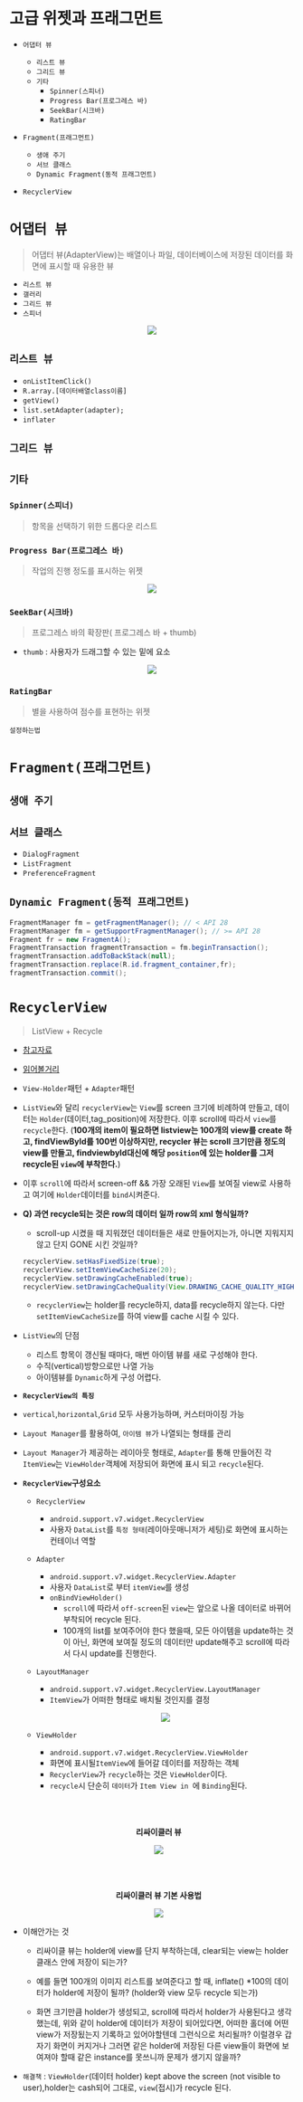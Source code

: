 # 고급 위젯과 프래그먼트


- `어댑터 뷰`
    - `리스트 뷰`
    - `그리드 뷰`
    - `기타`
        - `Spinner(스피너)`
        - `Progress Bar(프로그레스 바)`
        - `SeekBar(시크바)`
        - `RatingBar`

- `Fragment(프래그먼트)`
    - `생애 주기`
    - `서브 클래스`
    - `Dynamic Fragment(동적 프래그먼트)`

- `RecyclerView`



# `어댑터 뷰`
> 어댑터 뷰(AdapterView)는 배열이나 파일, 데이터베이스에 저장된 데이터를 화면에 표시할 때 유용한 뷰


- `리스트 뷰`
- `갤러리`
- `그리드 뷰`
- `스피너`

<p align="center"><img src="./asset/ch07/adapterView.png"></p>

## `리스트 뷰`

- `onListItemClick()`
- `R.array.[데이터배열class이름]`
- `getView()`
- `list.setAdapter(adapter);`
- `inflater`

## `그리드 뷰`

## `기타`
### `Spinner(스피너)`
> 항목을 선택하기 위한 드롭다운 리스트
### `Progress Bar(프로그레스 바)`
> 작업의 진행 정도를 표시하는 위젯

<p align="center"><img src="./asset/ch07/progressBar.png"></p>

### `SeekBar(시크바)`
> 프로그레스 바의 확장판( 프로그레스 바 + thumb)
- `thumb` : 사용자가 드래그할 수 있는 밑에 요소

<p align="center"><img src="./asset/ch07/seekBar.png"></p>

### `RatingBar`
> 별을 사용하여 점수를 표현하는 위젯

`설정하는법`


# `Fragment(프래그먼트)`
## `생애 주기`
## `서브 클래스`
- `DialogFragment`
- `ListFragment`
- `PreferenceFragment`
## `Dynamic Fragment(동적 프래그먼트)`

```java
FragmentManager fm = getFragmentManager(); // < API 28
FragmentManager fm = getSupportFragmentManager(); // >= API 28
Fragment fr = new FragmentA();
FragmentTransaction fragmentTransaction = fm.beginTransaction();
fragmentTransaction.addToBackStack(null);
fragmentTransaction.replace(R.id.fragment_container,fr);
fragmentTransaction.commit();
```

# `RecyclerView`
> ListView + Recycle

- [참고자료](https://android.jlelse.eu/understanding-recyclerview-a-high-level-insight-part-1-dc3f81af5720)
- [읽어볼거리](http://dudmy.net/android/2017/06/23/consider-of-recyclerview/)

- `View-Holder`패턴 + `Adapter`패턴
- `ListView`와 달리 `recyclerView`는 `View`를 screen 크기에 비례하여 만들고, 데이터는 `Holder`(데이터,tag_position)에 저장한다. 이후 scroll에 따라서 `view`를 `recycle`한다. (**100개의 item이 필요하면 listview는 100개의 view를 create 하고, findViewById를 100번 이상하지만, recycler 뷰는 scroll 크기만큼 정도의 view를 만들고, findviewbyId대신에 해당 `position`에 있는 holder를 그저 recycle된 `view`에 부착한다.**)
- 이후 `scroll`에 따라서 screen-off && 가장 오래된 `View`를 보여질 view로 사용하고 여기에 `Holder`데이터를 `bind`시켜준다.

- **Q) 과연 recycle되는 것은 row의 데이터 일까 row의 xml 형식일까?**
    - scroll-up 시켰을 때 지워졌던 데이터들은 새로 만들어지는가, 아니면 지워지지 않고 단지 GONE 시킨 것일까? 
    ```java
    recyclerView.setHasFixedSize(true);
    recyclerView.setItemViewCacheSize(20);
    recyclerView.setDrawingCacheEnabled(true);
    recyclerView.setDrawingCacheQuality(View.DRAWING_CACHE_QUALITY_HIGH);
    ```
    - `recyclerView`는 holder를 recycle하지, data를 recycle하지 않는다. 다만 `setItemViewCacheSize`를 하여 view를 cache 시킬 수 있다.


- `ListView`의 단점
    - 리스트 항목이 갱신될 때마다, 매번 아이템 뷰를 새로 구성해야 한다.
    - 수직(vertical)방향으로만 나열 가능
    - 아이템뷰를 `Dynamic`하게 구성 어렵다.
- **`RecyclerView의 특징`**
- `vertical`,`horizontal`,`Grid` 모두 사용가능하며, 커스터마이징 가능
- `Layout Manager`를 활용하여, `아이템 뷰`가 나열되는 형태를 관리

- `Layout Manager`가 제공하는 레이아웃 형태로, `Adapter`를 통해 만들어진 각 `ItemView`는 `ViewHolder`객체에 저장되어 화면에 표시 되고 `recycle`된다.

- **`RecyclerView`구성요소**

    - `RecyclerView`
        - `android.support.v7.widget.RecyclerView`
        - 사용자 `DataList`를 `특정 형태`(레이아웃매니저가 세팅)로 화면에 표시하는 컨테이너 역할
    - `Adapter`
        - `android.support.v7.widget.RecyclerView.Adapter`
        - 사용자 `DataList`로 부터 `itemView`를 생성
        - `onBindViewHolder()`
            - `scroll`에 따라서 `off-screen`된 `view`는 앞으로 나올 데이터로 바뀌어 부착되어 recycle 된다. 
            - 100개의 list를 보여주어야 한다 했을때, 모든 아이템을 update하는 것이 아닌, 화면에 보여질 정도의 데이터만 update해주고 scroll에 따라서 다시 update를 진행한다.
    - `LayoutManager`
        - `android.support.v7.widget.RecyclerView.LayoutManager`
        - `ItemView`가 어떠한 형태로 배치될 것인지를 결정

        <p align="center"><img src="./asset/ch07/layoutManager.png"></p>

    - `ViewHolder`
        - `android.support.v7.widget.RecyclerView.ViewHolder`
        - 화면에 표시될`ItemView`에 들어갈 데이터를 저장하는 객체
        - `RecyclerView`가 `recycle`하는 것은 `ViewHolder`이다.
        - `recycle`시 단순히 `데이터`가 `Item View in `에 `Binding`된다.

    <br/><br/>
    <p align="center"><strong>리싸이클러 뷰</strong></p>
    <p align="center"><img src="./asset/ch07/recyclerView.png"></p>
    <br/><br/>

    <p align="center"><strong>리싸이클러 뷰 기본 사용법</strong></p>
    <p align="center"><img src="./asset/ch07/recyclerView2.png"></p>

- 이해안가는 것 
    - 리싸이클 뷰는 holder에 view를 단지 부착하는데, clear되는 view는 holder 클래스 안에 저장이 되는가?
    - 예를 들면 100개의 이미지 리스트를 보여준다고 할 때, inflate() *100의 데이터가 holder에 저장이 될까? (holder와 view 모두 recycle 되는가)

    - 화면 크기만큼 holder가 생성되고, scroll에 따라서 holder가 사용된다고 생각했는데, 위와 같이 holder에 데이터가 저장이 되어있다면, 어떠한 홀더에 어떤 view가 저장됬는지 기록하고 있어야할텐데 그런식으로 처리될까? 이럴경우 갑자기 화면이 커지거나 그러면 같은 holder에 저장된 다른 view들이 화면에 보여져야 할때 같은 instance를 못쓰니까 문제가 생기지 않을까? 


- `해결책` : `ViewHolder`(데이터 holder) kept above the screen (not visible to user),holder는 cash되어 그대로, `view`(접시)가 recycle 된다.






